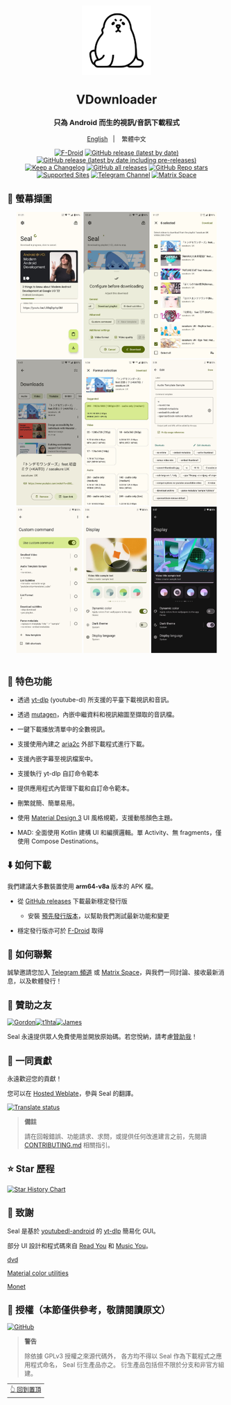 <div align="center">

<img width="" src="fastlane/metadata/android/en-US/images/icon.png"  width=160 height=160  align="center">

# VDownloader

### 只為 Android 而生的視訊/音訊下載程式


<a href="https://github.com/JunkFood02/Seal/blob/main/README.md">English</a>
&nbsp;&nbsp;| &nbsp;&nbsp;
繁體中文

[![F-Droid](https://img.shields.io/f-droid/v/vdownloader?color=b4eb12&label=F-Droid&logo=fdroid&logoColor=1f78d2)](https://f-droid.org/en/packages/vdownloader)
[![GitHub release (latest by date)](https://img.shields.io/github/v/release/JunkFood02/Seal?color=black&label=Stable&logo=github)](https://github.com/JunkFood02/Seal/releases/latest/)
[![GitHub release (latest by date including pre-releases)](https://img.shields.io/github/v/release/JunkFood02/Seal?include_prereleases&label=Preview&logo=Github)](https://github.com/JunkFood02/Seal/releases/)
[![Keep a Changelog](https://img.shields.io/badge/Changelog-lightgray?style=flat&color=gray&logo=keep-a-changelog)](https://github.com/JunkFood02/Seal/blob/main/CHANGELOG.md)
[![GitHub all releases](https://img.shields.io/github/downloads/JunkFood02/Seal/total?label=Downloads&logo=github)](https://github.com/JunkFood02/Seal/releases/)
[![GitHub Repo stars](https://img.shields.io/github/stars/JunkFood02/Seal?color=informational&label=Stars)](https://github.com/JunkFood02/Seal/stargazers)
[![Supported Sites](https://img.shields.io/badge/Supported-Sites-9cf.svg?style=flat)](https://github.com/yt-dlp/yt-dlp/blob/master/supportedsites.md)
[![Telegram Channel](https://img.shields.io/badge/Telegram-Seal-blue?style=flat&logo=telegram)](https://t.me/seal_app)
[![Matrix Space](https://img.shields.io/badge/Matrix-Seal-Black?style=flat&color=black&logo=matrix)](https://matrix.to/#/#seal-space:matrix.org)


</div>


## 📱 螢幕擷圖

<div align="center">
<div>
<img src="/fastlane/metadata/android/en-US/images/phoneScreenshots/1.jpg" width="30%" />
<img src="/fastlane/metadata/android/en-US/images/phoneScreenshots/2.jpg" width="30%" />
<img src="/fastlane/metadata/android/en-US/images/phoneScreenshots/3.jpg" width="30%" />
<img src="/fastlane/metadata/android/en-US/images/phoneScreenshots/4.jpg" width="30%" />
<img src="/fastlane/metadata/android/en-US/images/phoneScreenshots/5.jpg" width="30%" />
<img src="/fastlane/metadata/android/en-US/images/phoneScreenshots/6.jpg" width="30%" />
<img src="/fastlane/metadata/android/en-US/images/phoneScreenshots/7.jpg" width="30%" />
<img src="/fastlane/metadata/android/en-US/images/phoneScreenshots/8.jpg" width="30%" />
<img src="/fastlane/metadata/android/en-US/images/phoneScreenshots/9.jpg" width="30%" />
</div>
</div>

<br>

## 📖 特色功能

- 透過 [yt-dlp](https://github.com/yt-dlp/yt-dlp) (youtube-dl) 所支援的平臺下載視訊和音訊。

- 透過 [mutagen](https://github.com/quodlibet/mutagen)，內嵌中繼資料和視訊縮圖至擷取的音訊檔。

- 一鍵下載播放清單中的全數視訊。

- 支援使用內建之 [aria2c](https://github.com/aria2/aria2) 外部下載程式進行下載。

- 支援內嵌字幕至視訊檔案中。

- 支援執行 yt-dlp 自訂命令範本

- 提供應用程式內管理下載和自訂命令範本。

- 刪繁就簡、簡單易用。

- 使用 [Material Design 3](https://m3.material.io/) UI 風格規範，支援動態顏色主題。

- MAD: 全面使用 Kotlin 建構 UI 和編撰邏輯。單 Activity、無 fragments，僅使用 Compose Destinations。



## ⬇️ 如何下載

我們建議大多數裝置使用 **arm64-v8a** 版本的 APK 檔。

- 從 [GitHub releases](https://github.com/JunkFood02/Seal/releases/latest) 下載最新穩定發行版
  - 安裝 [預先發行版本](https://github.com/JunkFood02/Seal/releases/)，以幫助我們測試最新功能和變更

- 穩定發行版亦可於 [F-Droid](https://f-droid.org/packages/vdownloader/) 取得

<!-- [<img src="https://fdroid.gitlab.io/artwork/badge/get-it-on.png"
     alt="Get it on F-Droid"
     height="70">](https://f-droid.org/packages/vdownloader/) -->

## 💬 如何聯繫

誠摯邀請您加入 [Telegram 頻道](https://t.me/seal_app) 或 [Matrix Space](https://matrix.to/#/#seal-space:matrix.org)，與我們一同討論、接收最新消息，以及軟體發行！

## 💖 贊助之友

<p><!-- sponsors --><a href="https://github.com/4kaimar"><img src="https://github.com/4kaimar.png" width="60px" alt="" /></a><a href="https://github.com/gordongw"><img src="https://github.com/gordongw.png" width="60px" alt="Gordon" /></a><a href="https://github.com/t1hta"><img src="https://github.com/t1hta.png" width="60px" alt="t1hta" /></a><a href="https://github.com/nameoneeman"><img src="https://github.com/nameoneeman.png" width="60px" alt="James" /></a><a href="https://github.com/iguanaguy44"><img src="https://github.com/iguanaguy44.png" width="60px" alt="" /></a><!-- sponsors --></p>


Seal 永遠提供眾人免費使用並開放原始碼。若您悅納，請考慮[贊助我](https://github.com/sponsors/JunkFood02)！

## 🤝 一同貢獻

永遠歡迎您的貢獻！

您可以在 [Hosted Weblate](https://hosted.weblate.org/projects/seal/)，參與 Seal 的翻譯。
	
[![Translate status](https://hosted.weblate.org/widgets/seal/-/strings/multi-auto.svg)](https://hosted.weblate.org/engage/seal/)
	
>**備註**
>
>請在回報錯誤、功能請求、求問，或提供任何改進建言之前，先閱讀 [CONTRIBUTING.md](https://github.com/JunkFood02/Seal/blob/main/CONTRIBUTING.md) 相關指引。

## ⭐️ Star 歷程

[![Star History Chart](https://api.star-history.com/svg?repos=JunkFood02/Seal&type=Timeline)](https://star-history.com/#JunkFood02/Seal&Timeline)


## 🧱 致謝

Seal 是基於 [youtubedl-android](https://github.com/yausername/youtubedl-android) 的 [yt-dlp](https://github.com/yt-dlp/yt-dlp) 簡易化 GUI。

部分 UI 設計和程式碼來自 [Read You](https://github.com/Ashinch/ReadYou) 和 [Music You](https://github.com/Kyant0/MusicYou)。

[dvd](https://github.com/yausername/dvd)

[Material color utilities](https://github.com/material-foundation/material-color-utilities)

[Monet](https://github.com/Kyant0/Monet)

## 📃 授權（本節僅供參考，敬請閱讀原文）

[![GitHub](https://img.shields.io/github/license/JunkFood02/Seal?style=for-the-badge)](https://github.com/JunkFood02/Seal/blob/main/LICENSE)

>**警告**
>
>除依據 GPLv3 授權之來源代碼外，
>各方均不得以 Seal 作為下載程式之應用程式命名，
>Seal 衍生產品亦之。
>衍生產品包括但不限於分支和非官方組建。

<div align="right">
<table><td>
<a href="#start-of-content">👆 回到置頂</a>
</td></table>
</div>
